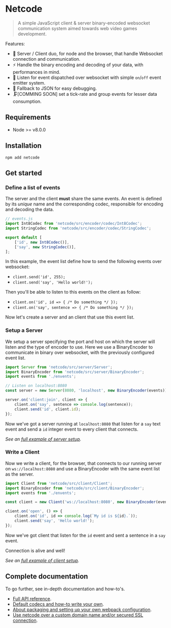 Netcode
=======

> A simple JavaScript client & server binary-encoded websocket communication system aimed towards web video games development.

Features:
- 🔌 Server / Client duo, for node and the browser, that handle Websocket connection and communication.
- ⚡️ Handle the binary encoding and decoding of your data, with performances in mind.
- 📢 Listen for event dispatched over websocket with simple `on`/`off` event emitter system.
- 💬 Fallback to JSON for easy debugging.
- 🗜[COMMING SOON] set a tick-rate and group events for lesser data consumption.

## Requirements

- Node >= v8.0.0

## Installation

`npm add netcode`

## Get started

### Define a list of events

The server and the client __must__ share the same events.
An event is defined by its _unique_ name and the corresponding codec, responsible for encoding and decoding the data.

```javascript
// events.js
import Int8Codec from 'netcode/src/encoder/codec/Int8Codec';
import StringCodec from 'netcode/src/encoder/codec/StringCodec';

export default [
	['id', new Int8Codec()],
	['say', new StringCodec()],
];
```

In this example, the event list define how to send the following events over websocket:

- `client.send('id', 255);`
- `client.send('say', 'Hello world!');`

Then you'll be able to listen to this events on the client as follow:

- `client.on('id', id => { /* Do something */ });`
- `client.on('say', sentence => { /* Do something */ });`

Now let's create a server and an client that use this event list.

### Setup a Server

We setup a server specifying the port and host on which the server will listen and the type of encoder to use.
Here we use a BinaryEncoder to communicate in binary over websocket, with the previously configured event list.

```javascript
import Server from 'netcode/src/server/Server';
import BinaryEncoder from 'netcode/src/server/BinaryEncoder';
import events from './envents';

// Listen on localhost:8080
const server = new Server(8080, 'localhost', new BinaryEncoder(events));

server.on('client:join', client => {
	client.on('say', sentence => console.log(sentence));
	client.send('id', client.id);
});
```

Now we've got a server running at `localhost:8080` that listen for a `say` text event and send a `id` integer event to every client that connects.

_See an [full example of server setup](demo-server.js)._

### Write a Client

Now we write a client, for the browser, that connects to our running server on `ws://localhost:8080` and use a BinaryEncoder with the same event list as the server.

```javascript
import Client from 'netcode/src/client/Client';
import BinaryEncoder from 'netcode/src/client/BinaryEncoder';
import events from './envents';

const client = new Client('ws://localhost:8080', new BinaryEncoder(events))

client.on('open', () => {
	client.on('id', id => console.log(`My id is ${id}.`));
	client.send('say', 'Hello world!');
});
```

Now we've got client that listen for the `id` event and sent a sentence in a `say` event.

Connection is alive and well!

_See an [full example of client setup](demo-client.js)._

## Complete documentation

To go further, see in-depth documentation and how-to's.

- [Full API reference](doc/API.md).
- [Default codecs and how-to write your own](doc/codecs.md).
- [About packaging and setting up your own webpack configuration](doc/packaging.md).
- [Use netcode over a custom domain name and/or secured SSL connection](doc/ssl.md).
